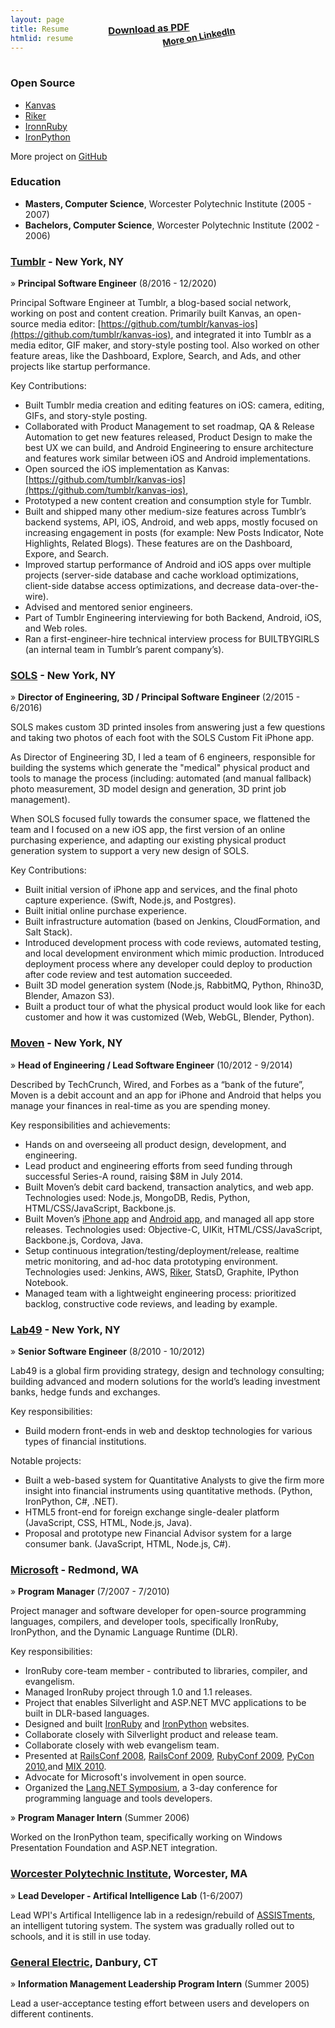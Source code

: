 ```yaml
---
layout: page
title: Resume
htmlid: resume
---
```


<style>
  #resume {
    position: relative;
  }

  #resume.content h1 {
    font-size: 3.8em;
    margin-bottom: 0.5em;
  }

  #resume.content h3 {
    margin-top: 3em;
  }

  .note {
    font-family: 'Permanent Marker', cursive;
    text-align: center;
    transform: rotate(1deg);
  }

  #resume.content {
    padding-top: 1em;
  }

  #resume-contact-info {
    display: block;
    text-align: center;
  }

  @media screen {
    #resume.content > h2:first-child {
      text-align: center;
      font-size: 5em;
      line-height: 1em;
      margin-top: 0.3em;
      margin-bottom: 0.9em;
      margin-left: 0.2em;
      transform: rotate(3deg);
      color: #c30670;
      font-family: 'Permanent Marker';
    }
    #download-pdf {
      display: block;
      text-align: center;
      margin-top: -4em;
      margin-bottom: 4em;
      transform: rotate(-3deg);
      font-size: 1.1em;
      margin-right: 4em;
      font-weight: bold;
    }

    #more-on-linkedin {
      display: block;
      text-align: center;
      margin-top: -4.8em;
      margin-bottom: 4em;
      transform: rotate(-10deg);
      font-weight: bold;
      margin-left: 7em;
    }
  }
  @media print {
    #banner-background-fill, #banner-background {
      background: #f0f0f0;
    }
    #banner-background-fill {
      height: 20px;
    }
    #submenu-background {
      background: none;
      box-shadow: none;
      border-bottom: 0;
    }
    #site #header #title a {
      color: #202020;
    }
    #site #header #menu, #submenu {
      display: none;
    }
    #download-pdf, #more-on-linkedin {
      display: none;
    }
    #resume.content {
      padding: 0;
    }
    #resume.content h1 {
      font-size: 3.8em;
      margin-bottom: 0.5em;
    }
    #resume > h2:first-child,
    #resume > hr:first-child,
    #resume > p:first-child {
      display: none;
      margin: 0;
      padding: 0;
    }
  }
</style>

<span id="download-pdf"><a href="javascript:window.print()">Download as PDF</a></span>
<span id="more-on-linkedin">[More on LinkedIn](https://linked.in/in/jschementi)</span>

### Open Source

- [Kanvas](https://github.com/tumblr/kanvas-ios)
- [Riker](http://github.com/jschementi/riker)
- [IronnRuby](http://ironruby.net)
- [IronPython](http://ironpython.net)

More project on [GitHub](https://github.com/jschementi)


### Education

- **Masters, Computer Science**, Worcester Polytechnic Institute (2005 - 2007)
- **Bachelors, Computer Science**, Worcester Polytechnic Institute (2002 - 2006)


### [Tumblr](https://tumblr.com) - New York, NY

&raquo; **Principal Software Engineer** (8/2016 - 12/2020)
  
Principal Software Engineer at Tumblr, a blog-based social network, working on
post and content creation. Primarily built Kanvas, an open-source media editor:
[https://github.com/tumblr/kanvas-ios](https://github.com/tumblr/kanvas-ios),
and integrated it into Tumblr as a media editor, GIF maker, and story-style
posting tool. Also worked on other feature areas, like the Dashboard, Explore,
Search, and Ads, and other projects like startup performance.

Key Contributions:

- Built Tumblr media creation and editing features on iOS: camera, editing,
  GIFs, and story-style posting.
- Collaborated with Product Management to set roadmap, QA & Release Automation
  to get new features released, Product Design to make the best UX we can build, and
  Android Engineering to ensure architecture and features work similar between
  iOS and Android implementations.
- Open sourced the iOS implementation as Kanvas:
  [https://github.com/tumblr/kanvas-ios](https://github.com/tumblr/kanvas-ios),
- Prototyped a new content creation and consumption style for Tumblr.
- Built and shipped many other medium-size features across Tumblr’s backend
  systems, API, iOS, Android, and web apps, mostly focused on increasing
  engagement in posts (for example: New Posts Indicator, Note Highlights,
  Related Blogs). These features are on the Dashboard, Expore, and Search.
- Improved startup performance of Android and iOS apps over multiple projects
  (server-side database and cache workload optimizations, client-side databse
  access optimizations, and decrease data-over-the-wire).
- Advised and mentored senior engineers.
- Part of Tumblr Engineering interviewing for both Backend, Android, iOS, and
  Web roles.
- Ran a first-engineer-hire technical interview process for BUILTBYGIRLS (an
  internal team in Tumblr’s parent company’s).

### [SOLS](http://www.sols.com) - New York, NY

&raquo; **Director of Engineering, 3D / Principal Software Engineer** (2/2015 - 6/2016)

SOLS makes custom 3D printed insoles from answering just a few questions and
taking two photos of each foot with the SOLS Custom Fit iPhone app.

As Director of Engineering 3D, I led a team of 6 engineers, responsible for
building the systems which generate the "medical" physical product and tools
to manage the process (including: automated (and manual fallback) photo
measurement, 3D model design and generation, 3D print job management).

When SOLS focused fully towards the consumer space, we flattened the team
and I focused on a new iOS app, the first version of an online purchasing
experience, and adapting our existing physical product generation system
to support a very new design of SOLS.

Key Contributions:

- Built initial version of iPhone app and services, and the final photo
  capture experience. (Swift, Node.js, and Postgres).
- Built initial online purchase experience.
- Built infrastructure automation (based on Jenkins, CloudFormation, and
  Salt Stack).
- Introduced development process with code reviews, automated testing,
  and local development environment which mimic production. Introduced
  deployment process where any developer could deploy to production after
  code review and test automation succeeded.
- Built 3D model generation system (Node.js, RabbitMQ, Python, Rhino3D,
  Blender, Amazon S3).
- Built a product tour of what the physical product would look like for
  each customer and how it was customized (Web, WebGL, Blender, Python).

### [Moven](http://moven.com) - New York, NY

&raquo; **Head of Engineering / Lead Software Engineer** (10/2012 - 9/2014)

Described by TechCrunch, Wired, and Forbes as a “bank of the future”, Moven is
a debit account and an app for iPhone and Android that helps you manage your
finances in real-time as you are spending money.

Key responsibilities and achievements:

- Hands on and overseeing all product design, development, and engineering.
- Lead product and engineering efforts from seed funding through successful
  Series-A round, raising $8M in July 2014.
- Built Moven’s debit card backend, transaction analytics, and web app.
  Technologies used: Node.js, MongoDB, Redis, Python, HTML/CSS/JavaScript,
  Backbone.js.
- Built Moven’s [iPhone app](https://itunes.apple.com/us/app/moven/id661035659?mt=8)
  and [Android app](https://play.google.com/store/apps/details?id=com.movencorp.moven),
  and managed all app store releases.
  Technologies used: Objective-C, UIKit, HTML/CSS/JavaScript, Backbone.js,
  Cordova, Java.
- Setup continuous integration/testing/deployment/release, realtime metric
  monitoring, and ad-hoc data prototyping environment.
  Technologies used: Jenkins, AWS, [Riker](http://github.com/jschementi/riker),
  StatsD, Graphite, IPython Notebook.
- Managed team with a lightweight engineering process: prioritized backlog,
  constructive code reviews, and leading by example.


### [Lab49](http://lab49.com) - New York, NY

&raquo; **Senior Software Engineer** (8/2010 - 10/2012)

Lab49 is a global firm providing strategy, design and technology consulting;
building advanced and modern solutions for the world’s leading investment banks,
hedge funds and exchanges.

Key responsibilities:

- Build modern front-ends in web and desktop technologies for various types of
  financial institutions.

Notable projects:

- Built a web-based system for Quantitative Analysts to give the firm more
  insight into financial instruments using quantitative methods.
  (Python, IronPython, C#, .NET).
- HTML5 front-end for foreign exchange single-dealer platform
  (JavaScript, CSS, HTML, Node.js, Java).
- Proposal and prototype new Financial Advisor system for a large consumer bank.
  (JavaScript, HTML, Node.js, C#).


### [Microsoft](http://microsoft.com) - Redmond, WA

&raquo; **Program Manager** (7/2007 - 7/2010)

Project manager and software developer for open-source programming languages,
compilers, and developer tools, specifically IronRuby, IronPython, and the
Dynamic Language Runtime (DLR).

Key responsibilities:

- IronRuby core-team member - contributed to libraries, compiler, and evangelism.
- Managed IronRuby project through 1.0 and 1.1 releases.
- Project that enables Silverlight and ASP.NET MVC applications to be built in
  DLR-based languages.
- Designed and built [IronRuby](http://ironruby.net) and
  [IronPython](http://ironpython.net) websites.
- Collaborate closely with Silverlight product and release team.
- Collaborate closely with web evangelism team.
- Presented at [RailsConf 2008](http://en.oreilly.com/rails2008/public/schedule/detail/2056),
  [RailsConf 2009](http://jimmy.schementi.com/2009/05/ironruby-at-railsconf-2009.html),
  [RubyConf 2009](http://jimmy.schementi.com/2009/12/ironruby-rubyconf-2009-part-1-summary.html),
  [PyCon 2010](http://jimmy.schementi.com/2010/03/pycon-2010-python-in-browser.html),and
  [MIX 2010](http://jimmy.schementi.com/2010/03/mix10-ironruby-and-ironpython-part-1.html).
- Advocate for Microsoft's involvement in open source.
- Organized the [Lang.NET Symposium](https://www.google.com/#q=lang.net+symposium),
  a 3-day conference for programming language and tools developers.

&raquo; **Program Manager Intern** (Summer 2006)

Worked on the IronPython team, specifically working on Windows Presentation
Foundation and ASP.NET integration.


### [Worcester Polytechnic Institute](http://wpi.edu), Worcester, MA

&raquo; **Lead Developer - Artifical Intelligence Lab** (1-6/2007)

Lead WPI's Artifical Intelligence lab in a redesign/rebuild of
[ASSISTments](http://assistment.org), an intelligent tutoring system. The system
was gradually rolled out to schools, and it is still in use today.

### [General Electric](http://ge.com), Danbury, CT

&raquo; **Information Management Leadership Program Intern** (Summer 2005)

Lead a user-acceptance testing effort between users and developers on
different continents.
